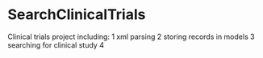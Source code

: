 # SearchClinicalTrials
Clinical trials project
including:
1 xml parsing
2 storing records in models
3 searching for clinical study 
4 
